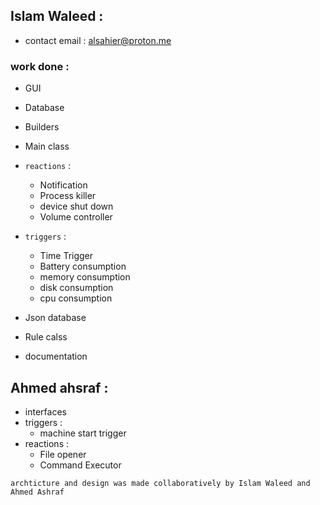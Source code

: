 ## Islam Waleed : 
- contact email : alsahier@proton.me
### work done : 
- GUI 
- Database 
- Builders
- Main class 
- `reactions` :
  - Notification 
  - Process killer 
  - device shut down
  - Volume controller
- `triggers` : 
  - Time Trigger
  - Battery consumption 
  - memory consumption
  - disk consumption
  - cpu consumption 

- Json database 
- Rule calss 
- documentation

## Ahmed ahsraf : 
- interfaces 
- triggers : 
  - machine start trigger
- reactions : 
  - File opener
  - Command Executor

```archticture and design was made collaboratively by Islam Waleed and Ahmed Ashraf```
